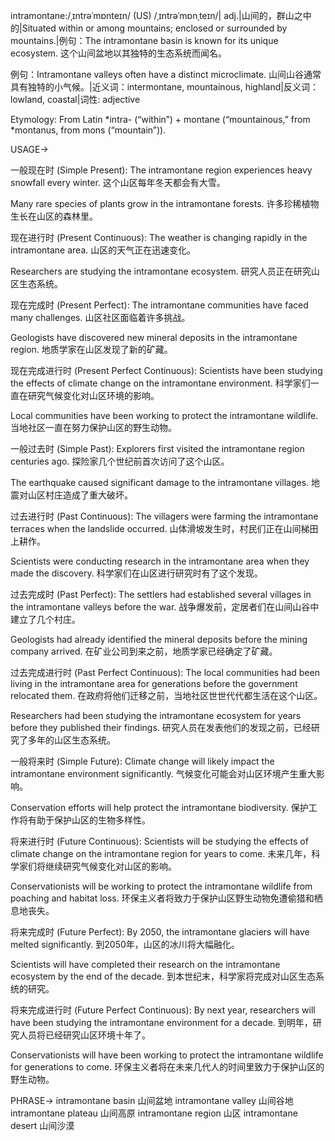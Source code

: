 intramontane:/ˌɪntrəˈmɒnteɪn/ (US) /ˌɪntrəˈmɒnˌteɪn/| adj.|山间的，群山之中的|Situated within or among mountains; enclosed or surrounded by mountains.|例句：The intramontane basin is known for its unique ecosystem.  这个山间盆地以其独特的生态系统而闻名。

例句：Intramontane valleys often have a distinct microclimate. 山间山谷通常具有独特的小气候。|近义词：intermontane, mountainous, highland|反义词：lowland, coastal|词性: adjective

Etymology:
From Latin *intra- (“within”) + montane (“mountainous,” from *montanus, from mons (“mountain”)).


USAGE->

一般现在时 (Simple Present):
The intramontane region experiences heavy snowfall every winter.  这个山区每年冬天都会有大雪。

Many rare species of plants grow in the intramontane forests. 许多珍稀植物生长在山区的森林里。


现在进行时 (Present Continuous):
The weather is changing rapidly in the intramontane area. 山区的天气正在迅速变化。

Researchers are studying the intramontane ecosystem. 研究人员正在研究山区生态系统。


现在完成时 (Present Perfect):
The intramontane communities have faced many challenges. 山区社区面临着许多挑战。

Geologists have discovered new mineral deposits in the intramontane region. 地质学家在山区发现了新的矿藏。


现在完成进行时 (Present Perfect Continuous):
Scientists have been studying the effects of climate change on the intramontane environment. 科学家们一直在研究气候变化对山区环境的影响。

Local communities have been working to protect the intramontane wildlife. 当地社区一直在努力保护山区的野生动物。


一般过去时 (Simple Past):
Explorers first visited the intramontane region centuries ago. 探险家几个世纪前首次访问了这个山区。

The earthquake caused significant damage to the intramontane villages. 地震对山区村庄造成了重大破坏。


过去进行时 (Past Continuous):
The villagers were farming the intramontane terraces when the landslide occurred.  山体滑坡发生时，村民们正在山间梯田上耕作。

Scientists were conducting research in the intramontane area when they made the discovery. 科学家们在山区进行研究时有了这个发现。


过去完成时 (Past Perfect):
The settlers had established several villages in the intramontane valleys before the war. 战争爆发前，定居者们在山间山谷中建立了几个村庄。

Geologists had already identified the mineral deposits before the mining company arrived. 在矿业公司到来之前，地质学家已经确定了矿藏。


过去完成进行时 (Past Perfect Continuous):
The local communities had been living in the intramontane area for generations before the government relocated them. 在政府将他们迁移之前，当地社区世世代代都生活在这个山区。

Researchers had been studying the intramontane ecosystem for years before they published their findings. 研究人员在发表他们的发现之前，已经研究了多年的山区生态系统。


一般将来时 (Simple Future):
Climate change will likely impact the intramontane environment significantly. 气候变化可能会对山区环境产生重大影响。

Conservation efforts will help protect the intramontane biodiversity. 保护工作将有助于保护山区的生物多样性。


将来进行时 (Future Continuous):
Scientists will be studying the effects of climate change on the intramontane region for years to come. 未来几年，科学家们将继续研究气候变化对山区的影响。

Conservationists will be working to protect the intramontane wildlife from poaching and habitat loss.  环保主义者将致力于保护山区野生动物免遭偷猎和栖息地丧失。


将来完成时 (Future Perfect):
By 2050, the intramontane glaciers will have melted significantly. 到2050年，山区的冰川将大幅融化。

Scientists will have completed their research on the intramontane ecosystem by the end of the decade. 到本世纪末，科学家将完成对山区生态系统的研究。


将来完成进行时 (Future Perfect Continuous):
By next year, researchers will have been studying the intramontane environment for a decade. 到明年，研究人员将已经研究山区环境十年了。

Conservationists will have been working to protect the intramontane wildlife for generations to come. 环保主义者将在未来几代人的时间里致力于保护山区的野生动物。



PHRASE->
intramontane basin 山间盆地
intramontane valley 山间谷地
intramontane plateau 山间高原
intramontane region 山区
intramontane desert 山间沙漠
